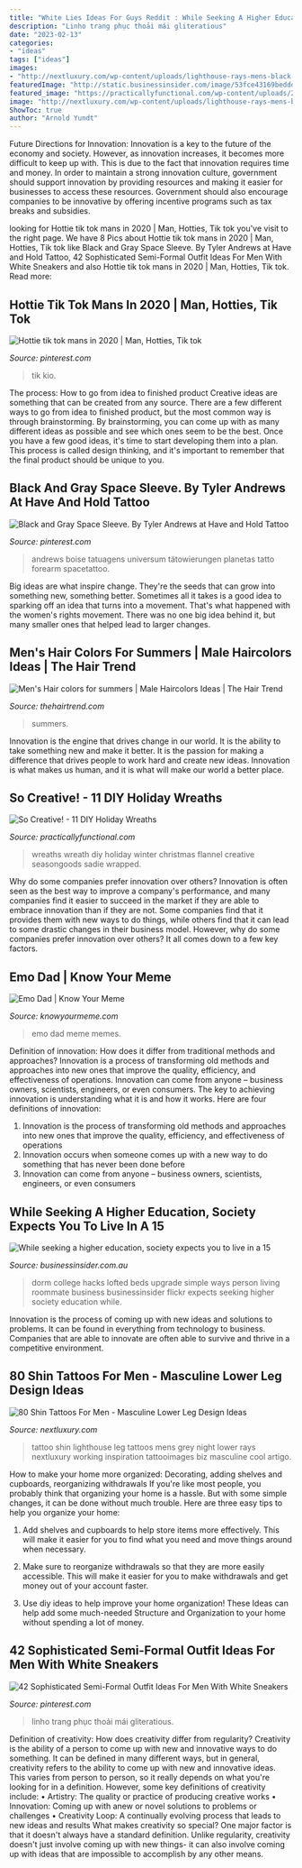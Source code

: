 ```yaml
---
title: "White Lies Ideas For Guys Reddit : While Seeking A Higher Education, Society Expects You To Live In A 15"
description: "Linho trang phục thoải mái gliteratious"
date: "2023-02-13"
categories:
- "ideas"
tags: ["ideas"]
images:
- "http://nextluxury.com/wp-content/uploads/lighthouse-rays-mens-black-and-grey-shin-tattoo-design-inspiration.jpg"
featuredImage: "http://static.businessinsider.com/image/53fce43169beddde568b4567/image.jpg"
featured_image: "https://practicallyfunctional.com/wp-content/uploads/2015/12/Flannel_Shirt_Strip_wreath_for_winter_door_decor_Sadie_Seasongoods_smaller.jpg"
image: "http://nextluxury.com/wp-content/uploads/lighthouse-rays-mens-black-and-grey-shin-tattoo-design-inspiration.jpg"
ShowToc: true
author: "Arnold Yundt"
---
```



Future Directions for Innovation:
Innovation is a key to the future of the economy and society. However, as innovation increases, it becomes more difficult to keep up with. This is due to the fact that innovation requires time and money. In order to maintain a strong innovation culture, government should support innovation by providing resources and making it easier for businesses to access these resources. Government should also encourage companies to be innovative by offering incentive programs such as tax breaks and subsidies.

	

		
looking for Hottie tik tok mans in 2020 | Man, Hotties, Tik tok you've visit to the right page. We have 8 Pics about Hottie tik tok mans in 2020 | Man, Hotties, Tik tok like Black and Gray Space Sleeve. By Tyler Andrews at Have and Hold Tattoo, 42 Sophisticated Semi-Formal Outfit Ideas For Men With White Sneakers and also Hottie tik tok mans in 2020 | Man, Hotties, Tik tok. Read more:
		
    
## Hottie Tik Tok Mans In 2020 | Man, Hotties, Tik Tok

<img loading=lazy src="https://i.pinimg.com/736x/57/65/6a/57656afec23963f2ccb631c9560d2e74.jpg" onerror="this.onerror=null;this.src='https://tse4.mm.bing.net/th?id=OIP.sPIfVdAEzaA5gYBqcN6n3AHaHV&amp;pid=15.1';" alt="Hottie tik tok mans in 2020 | Man, Hotties, Tik tok">

_Source: pinterest.com_

>tik kio. 

	

The process: How to go from idea to finished product
Creative ideas are something that can be created from any source. There are a few different ways to go from idea to finished product, but the most common way is through brainstorming. By brainstorming, you can come up with as many different ideas as possible and see which ones seem to be the best. Once you have a few good ideas, it's time to start developing them into a plan. This process is called design thinking, and it's important to remember that the final product should be unique to you.

    
## Black And Gray Space Sleeve. By Tyler Andrews At Have And Hold Tattoo

<img loading=lazy src="https://i.pinimg.com/originals/48/5b/8e/485b8e25d3d68aca49654169e0f41c2d.jpg" onerror="this.onerror=null;this.src='https://tse2.mm.bing.net/th?id=OIP.WLW6yihYhKoIq8B9PND3UQHaNK&amp;pid=15.1';" alt="Black and Gray Space Sleeve. By Tyler Andrews at Have and Hold Tattoo">

_Source: pinterest.com_

>andrews boise tatuagens universum tätowierungen planetas tatto forearm spacetattoo. 

	

Big ideas are what inspire change. They're the seeds that can grow into something new, something better. Sometimes all it takes is a good idea to sparking off an idea that turns into a movement. That's what happened with the women's rights movement. There was no one big idea behind it, but many smaller ones that helped lead to larger changes.

    
## Men&#039;s Hair Colors For Summers | Male Haircolors Ideas | The Hair Trend

<img loading=lazy src="https://i1.wp.com/thehairtrend.com/wp-content/uploads/2019/08/Neon-Orange.jpg?fit=1024%2C1024&amp;ssl=1" onerror="this.onerror=null;this.src='https://tse4.mm.bing.net/th?id=OIP.ajnW83gof-oXxzhIaPrKmgHaHa&amp;pid=15.1';" alt="Men&#039;s Hair colors for summers | Male Haircolors Ideas | The Hair Trend">

_Source: thehairtrend.com_

>summers. 

	

Innovation is the engine that drives change in our world. It is the ability to take something new and make it better. It is the passion for making a difference that drives people to work hard and create new ideas. Innovation is what makes us human, and it is what will make our world a better place.

    
## So Creative! - 11 DIY Holiday Wreaths

<img loading=lazy src="https://practicallyfunctional.com/wp-content/uploads/2015/12/Flannel_Shirt_Strip_wreath_for_winter_door_decor_Sadie_Seasongoods_smaller.jpg" onerror="this.onerror=null;this.src='https://tse4.mm.bing.net/th?id=OIP.jtiiF-sYLuXOLoTnI2nq6wHaHa&amp;pid=15.1';" alt="So Creative! - 11 DIY Holiday Wreaths">

_Source: practicallyfunctional.com_

>wreaths wreath diy holiday winter christmas flannel creative seasongoods sadie wrapped. 

	

Why do some companies prefer innovation over others?
Innovation is often seen as the best way to improve a company's performance, and many companies find it easier to succeed in the market if they are able to embrace innovation than if they are not. Some companies find that it provides them with new ways to do things, while others find that it can lead to some drastic changes in their business model. However, why do some companies prefer innovation over others? It all comes down to a few key factors.

    
## Emo Dad | Know Your Meme

<img loading=lazy src="https://i.kym-cdn.com/entries/icons/original/000/004/952/emo-dad-22891-1257438303-107.jpg" onerror="this.onerror=null;this.src='https://tse2.mm.bing.net/th?id=OIP.K9SfREM7cnmmowuzfVVGtAHaJ4&amp;pid=15.1';" alt="Emo Dad | Know Your Meme">

_Source: knowyourmeme.com_

>emo dad meme memes. 

	

Definition of innovation: How does it differ from traditional methods and approaches?
Innovation is a process of transforming old methods and approaches into new ones that improve the quality, efficiency, and effectiveness of operations. Innovation can come from anyone – business owners, scientists, engineers, or even consumers. The key to achieving innovation is understanding what it is and how it works. Here are four definitions of innovation: 
1. Innovation is the process of transforming old methods and approaches into new ones that improve the quality, efficiency, and effectiveness of operations 
2. Innovation occurs when someone comes up with a new way to do something that has never been done before 
3. Innovation can come from anyone – business owners, scientists, engineers, or even consumers 

    
## While Seeking A Higher Education, Society Expects You To Live In A 15

<img loading=lazy src="http://static.businessinsider.com/image/53fce43169beddde568b4567/image.jpg" onerror="this.onerror=null;this.src='https://tse4.mm.bing.net/th?id=OIP.Us7e5S_ngnaADaZGmtmm0gHaFj&amp;pid=15.1';" alt="While seeking a higher education, society expects you to live in a 15">

_Source: businessinsider.com.au_

>dorm college hacks lofted beds upgrade simple ways person living roommate business businessinsider flickr expects seeking higher society education while. 

	

Innovation is the process of coming up with new ideas and solutions to problems. It can be found in everything from technology to business. Companies that are able to innovate are often able to survive and thrive in a competitive environment.

    
## 80 Shin Tattoos For Men - Masculine Lower Leg Design Ideas

<img loading=lazy src="http://nextluxury.com/wp-content/uploads/lighthouse-rays-mens-black-and-grey-shin-tattoo-design-inspiration.jpg" onerror="this.onerror=null;this.src='https://tse4.mm.bing.net/th?id=OIP.lpJaWhkg0MmfKL7uCzt2aAHaHa&amp;pid=15.1';" alt="80 Shin Tattoos For Men - Masculine Lower Leg Design Ideas">

_Source: nextluxury.com_

>tattoo shin lighthouse leg tattoos mens grey night lower rays nextluxury working inspiration tattooimages biz masculine cool artigo. 

	

How to make your home more organized: Decorating, adding shelves and cupboards, reorganizing withdrawals
If you're like most people, you probably think that organizing your home is a hassle. But with some simple changes, it can be done without much trouble. Here are three easy tips to help you organize your home: 
1) Add shelves and cupboards to help store items more effectively. This will make it easier for you to find what you need and move things around when necessary.

2) Make sure to reorganize withdrawals so that they are more easily accessible. This will make it easier for you to make withdrawals and get money out of your account faster.

3) Use diy ideas to help improve your home organization! These Ideas can help add some much-needed Structure and Organization to your home without spending a lot of money.

    
## 42 Sophisticated Semi-Formal Outfit Ideas For Men With White Sneakers

<img loading=lazy src="https://i.pinimg.com/originals/9c/4f/ca/9c4fcaf3a844801586926517cf6f0f16.jpg" onerror="this.onerror=null;this.src='https://tse1.mm.bing.net/th?id=OIP.XlU3kKl6hCNHF5oCguH7RAHaLi&amp;pid=15.1';" alt="42 Sophisticated Semi-Formal Outfit Ideas For Men With White Sneakers">

_Source: pinterest.com_

>linho trang phục thoải mái gliteratious. 

	

Definition of creativity: How does creativity differ from regularity?
Creativity is the ability of a person to come up with new and innovative ways to do something. It can be defined in many different ways, but in general, creativity refers to the ability to come up with new and innovative ideas. This varies from person to person, so it really depends on what you're looking for in a definition. However, some key definitions of creativity include: • Artistry: The quality or practice of producing creative works • Innovation: Coming up with anew or novel solutions to problems or challenges • Creativity Loop: A continually evolving process that leads to new ideas and results 
What makes creativity so special? One major factor is that it doesn't always have a standard definition. Unlike regularity, creativity doesn't just involve coming up with new things- it can also involve coming up with ideas that are impossible to accomplish by any other means.

